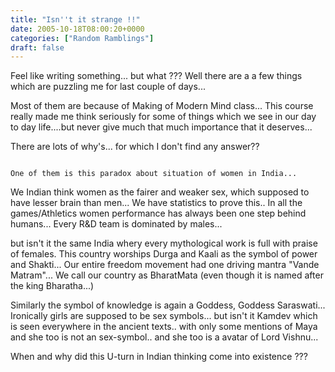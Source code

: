 ```yaml
---
title: "Isn''t it strange !!"
date: 2005-10-18T08:00:20+0000
categories: ["Random Ramblings"]
draft: false
---
```


Feel like writing something... but what ??? Well there are a
a few things which are puzzling  me for last couple of days...
                                                                                                                             
Most of them are because of Making of Modern Mind class...
This course really made me think seriously for some of things
which we see in our day to day life....but never give much that
much importance that it deserves...
                                                                                                                             
There are lots of why's... for which I don't find any answer??

                                                                                                                             One of them is this paradox about situation of women in India...
We Indian think women as the fairer and weaker sex, which supposed
to have lesser brain than men... We have statistics to prove this..
In all the games/Athletics women performance has always been one
step behind humans... Every R&D team is dominated by males...
                                                                                                                             
but isn't it the same India whery every mythological work is
full with praise of females. This country worships Durga and
Kaali as the symbol of power and Shakti...  Our entire freedom
movement had one driving mantra "Vande Matram"... We call our
country as BharatMata (even though it is named after the king
Bharatha...)
                                                                                                                             
Similarly the symbol of knowledge is again a Goddess, Goddess
Saraswati... Ironically girls are supposed to be sex symbols...
but isn't it Kamdev which is seen everywhere in the ancient texts..
with only some mentions of Maya and she too is not an sex-symbol..
and she too is a avatar of Lord Vishnu...
                                                                                                                             
When and why did this U-turn in Indian thinking come into existence ???
